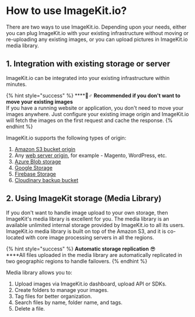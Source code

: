 # How to use ImageKit.io?

There are two ways to use ImageKit.io. Depending upon your needs, either you can plug ImageKit.io with your existing infrastructure without moving or re-uploading any existing images, or you can upload pictures in ImageKit.io media library.

## 1. Integration with existing storage or server

ImageKit.io can be integrated into your existing infrastructure within minutes. 

{% hint style="success" %}
\*\*\*\*🧙♂ **Recommended if you don't want to move your existing images**  
If you have a running website or application, you don't need to move your images anywhere. Just configure your existing image origin and ImageKit.io will fetch the images on the first request and cache the response.
{% endhint %}

ImageKit.io supports the following types of origin:

1. [Amazon S3 bucket origin](../integration/configure-origin/amazon-s3-bucket-origin.md)
2. Any [web server origin](../integration/configure-origin/web-server-origin.md), for example - Magento, WordPress, etc.
3. [Azure Blob storage](../integration/configure-origin/azure-blob-storage.md)
4. [Google Storage](../integration/configure-origin/google-cloud-storage.md)
5. [Firebase Storage](../integration/configure-origin/firebase-storage.md)
6. [Cloudinary backup bucket](../integration/configure-origin/cloudinary-backup-bucket.md)

## 2. Using ImageKit storage \(Media Library\)

If you don't want to handle image upload to your own storage, then ImageKit's media library is excellent for you. The media library is an available unlimited internal storage provided by ImageKit.io to all its users. ImageKit.io media library is built on top of the Amazon S3, and it is co-located with core image processing servers in all the regions.

{% hint style="success" %}
**Automatic storage replication** 😎   
****All files uploaded in the media library are automatically replicated in two geographic regions to handle failovers.
{% endhint %}

Media library allows you to:

1. Upload images via ImageKit.io dashboard, upload API or SDKs.
2. Create folders to manage your images.
3. Tag files for better organization.
4. Search files by name, folder name, and tags.
5. Delete a file.


